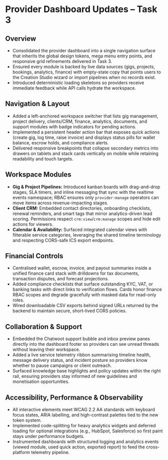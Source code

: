 # Provider Dashboard Updates – Task 3

## Overview
- Consolidated the provider dashboard into a single navigation surface that inherits the global design tokens, mega menu entry points, and responsive grid refinements delivered in Task 3.
- Ensured every module is backed by live data sources (gigs, projects, bookings, analytics, finance) with empty-state copy that points users to the Creation Studio wizard or import pipelines when no records exist.
- Introduced deterministic loading skeletons so providers receive immediate feedback while API calls hydrate the workspace.

## Navigation & Layout
- Added a left-anchored workspace switcher that lists gig management, project delivery, clients/CRM, finance, analytics, documents, and support modules with badge indicators for pending actions.
- Implemented a persistent header action bar that exposes quick actions (create gig, log time, raise invoice) and displays status pills for wallet balance, escrow holds, and compliance alerts.
- Delivered responsive breakpoints that collapse secondary metrics into drawers on tablets and stack cards vertically on mobile while retaining readability and touch targets.

## Workspace Modules
- **Gig & Project Pipelines:** Introduced kanban boards with drag-and-drop stages, SLA timers, and inline messaging that sync with the realtime events namespace; RBAC ensures only `provider:manage` operators can move items across revenue-impacting stages.
- **Client CRM:** Embedded contact directories, onboarding checklists, renewal reminders, and smart tags that mirror analytics-driven lead scoring. Permissions respect `crm:view`/`crm:manage` scopes and hide edit actions for viewers.
- **Calendar & Availability:** Surfaced integrated calendar views with filterable service categories, leveraging the shared timeline terminology and respecting CORS-safe ICS export endpoints.

## Financial Controls
- Centralised wallet, escrow, invoice, and payout summaries inside a unified finance card stack with drilldowns for tax documents, transaction disputes, and forecast projections.
- Added compliance checklists that surface outstanding KYC, VAT, or banking tasks with direct links to verification flows. Cards honor finance RBAC scopes and degrade gracefully with masked data for read-only roles.
- Wired downloadable CSV exports behind signed URLs returned by the backend to maintain secure, short-lived CORS policies.

## Collaboration & Support
- Embedded the Chatwoot support bubble and inbox preview panes directly into the dashboard footer so providers can see unread threads without leaving their workspace.
- Added a live service telemetry ribbon summarising timeline health, message delivery status, and incident posture so providers know whether to pause campaigns or client outreach.
- Surfaced knowledge base highlights and policy updates within the right rail, ensuring providers stay informed of new guidelines and monetisation opportunities.

## Accessibility, Performance & Observability
- All interactive elements meet WCAG 2.2 AA standards with keyboard focus states, ARIA labelling, and high-contrast palettes tied to the new token system.
- Implemented code-splitting for heavy analytics widgets and deferred loading for optional integrations (e.g., HubSpot, Salesforce) so first paint stays under performance budgets.
- Instrumented dashboards with structured logging and analytics events (viewed module, used quick action, exported report) to feed the cross-platform telemetry pipeline.
